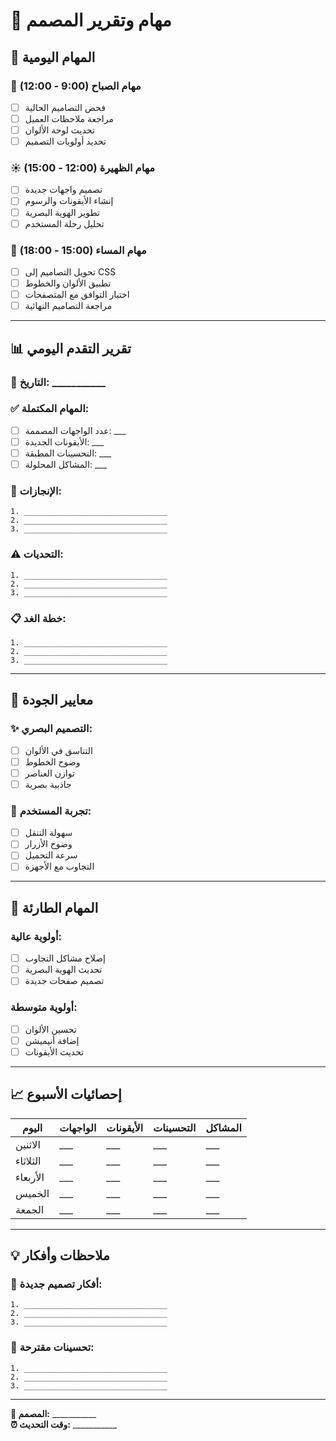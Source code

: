 # 🎨 مهام وتقرير المصمم

## 📅 **المهام اليومية**

### **🌅 مهام الصباح (9:00 - 12:00)**
- [ ] فحص التصاميم الحالية
- [ ] مراجعة ملاحظات العميل
- [ ] تحديث لوحة الألوان
- [ ] تحديد أولويات التصميم

### **☀️ مهام الظهيرة (12:00 - 15:00)**
- [ ] تصميم واجهات جديدة
- [ ] إنشاء الأيقونات والرسوم
- [ ] تطوير الهوية البصرية
- [ ] تحليل رحلة المستخدم

### **🌆 مهام المساء (15:00 - 18:00)**
- [ ] تحويل التصاميم إلى CSS
- [ ] تطبيق الألوان والخطوط
- [ ] اختبار التوافق مع المتصفحات
- [ ] مراجعة التصاميم النهائية

---

## 📊 **تقرير التقدم اليومي**

### **📅 التاريخ:** ___________

### **✅ المهام المكتملة:**
- [ ] عدد الواجهات المصممة: ___
- [ ] الأيقونات الجديدة: ___
- [ ] التحسينات المطبقة: ___
- [ ] المشاكل المحلولة: ___

### **🎯 الإنجازات:**
```
1. ________________________________
2. ________________________________
3. ________________________________
```

### **⚠️ التحديات:**
```
1. ________________________________
2. ________________________________
3. ________________________________
```

### **📋 خطة الغد:**
```
1. ________________________________
2. ________________________________
3. ________________________________
```

---

## 🎨 **معايير الجودة**

### **✨ التصميم البصري:**
- [ ] التناسق في الألوان
- [ ] وضوح الخطوط
- [ ] توازن العناصر
- [ ] جاذبية بصرية

### **📱 تجربة المستخدم:**
- [ ] سهولة التنقل
- [ ] وضوح الأزرار
- [ ] سرعة التحميل
- [ ] التجاوب مع الأجهزة

---

## 🚨 **المهام الطارئة**

### **أولوية عالية:**
- [ ] إصلاح مشاكل التجاوب
- [ ] تحديث الهوية البصرية
- [ ] تصميم صفحات جديدة

### **أولوية متوسطة:**
- [ ] تحسين الألوان
- [ ] إضافة أنيميشن
- [ ] تحديث الأيقونات

---

## 📈 **إحصائيات الأسبوع**

| اليوم | الواجهات | الأيقونات | التحسينات | المشاكل |
|-------|----------|-----------|-----------|---------|
| الاثنين | ___ | ___ | ___ | ___ |
| الثلاثاء | ___ | ___ | ___ | ___ |
| الأربعاء | ___ | ___ | ___ | ___ |
| الخميس | ___ | ___ | ___ | ___ |
| الجمعة | ___ | ___ | ___ | ___ |

---

## 💡 **ملاحظات وأفكار**

### **🎨 أفكار تصميم جديدة:**
```
1. ________________________________
2. ________________________________
3. ________________________________
```

### **🔧 تحسينات مقترحة:**
```
1. ________________________________
2. ________________________________
3. ________________________________
```

---

**🎨 المصمم:** ___________  
**⏰ وقت التحديث:** ___________